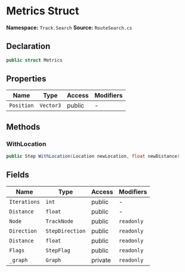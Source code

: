 # Metrics Struct

**Namespace:** `Track.Search`
**Source:** `RouteSearch.cs`

## Declaration

```csharp
public struct Metrics
```

## Properties

| Name | Type | Access | Modifiers |
|------|------|--------|-----------|
| `Position` | `Vector3` | public | - |

## Methods

### WithLocation

```csharp
public Step WithLocation(Location newLocation, float newDistance)
```

## Fields

| Name | Type | Access | Modifiers |
|------|------|--------|-----------|
| `Iterations` | `int` | public | - |
| `Distance` | `float` | public | - |
| `Node` | `TrackNode` | public | `readonly` |
| `Direction` | `StepDirection` | public | `readonly` |
| `Distance` | `float` | public | `readonly` |
| `Flags` | `StepFlag` | public | `readonly` |
| `_graph` | `Graph` | private | `readonly` |

